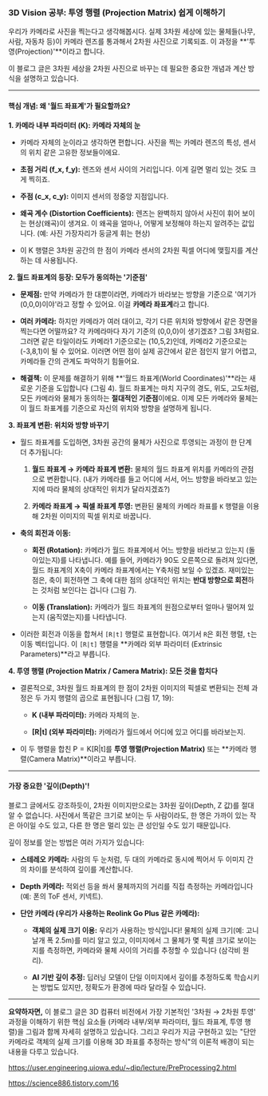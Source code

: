 ### **3D Vision 공부: 투영 행렬 (Projection Matrix) 쉽게 이해하기**

우리가 카메라로 사진을 찍는다고 생각해봅시다. 실제 3차원 세상에 있는 물체들(나무, 사람, 자동차 등)이 카메라 렌즈를 통과해서 2차원 사진으로 기록되죠. 이 과정을 **'투영(Projection)'**이라고 합니다.

이 블로그 글은 3차원 세상을 2차원 사진으로 바꾸는 데 필요한 중요한 개념과 계산 방식을 설명하고 있습니다.

---

#### **핵심 개념: 왜 '월드 좌표계'가 필요할까요?**

**1. 카메라 내부 파라미터 (K): 카메라 자체의 눈**

- 카메라 자체의 눈이라고 생각하면 편합니다. 사진을 찍는 카메라 렌즈의 특성, 센서의 위치 같은 고유한 정보들이에요.
    
- **초점 거리 (f_x, f_y):** 렌즈와 센서 사이의 거리입니다. 이게 길면 멀리 있는 것도 크게 찍히죠.
    
- **주점 (c_x, c_y):** 이미지 센서의 정중앙 지점입니다.
    
- **왜곡 계수 (Distortion Coefficients):** 렌즈는 완벽하지 않아서 사진이 휘어 보이는 현상(왜곡)이 생겨요. 이 왜곡을 얼마나, 어떻게 보정해야 하는지 알려주는 값입니다. (예: 사진 가장자리가 둥글게 휘는 현상)
    
- 이 K 행렬은 3차원 공간의 한 점이 카메라 센서의 2차원 픽셀 어디에 맺힐지를 계산하는 데 사용됩니다.
    

**2. 월드 좌표계의 등장: 모두가 동의하는 '기준점'**

- **문제점:** 만약 카메라가 한 대뿐이라면, 카메라가 바라보는 방향을 기준으로 '여기가 (0,0,0)이야'라고 정할 수 있어요. 이걸 **카메라 좌표계**라고 합니다.
    
- **여러 카메라:** 하지만 카메라가 여러 대이고, 각기 다른 위치와 방향에서 같은 장면을 찍는다면 어떨까요? 각 카메라마다 자기 기준의 (0,0,0)이 생기겠죠? 그림 3처럼요. 그러면 같은 타일이라도 카메라1 기준으로는 (10,5,2)인데, 카메라2 기준으로는 (-3,8,1)이 될 수 있어요. 이러면 어떤 점이 실제 공간에서 같은 점인지 알기 어렵고, 카메라들 간의 관계도 파악하기 힘들어요.
    
- **해결책:** 이 문제를 해결하기 위해 **'월드 좌표계(World Coordinates)'**라는 새로운 기준을 도입합니다 (그림 4). 월드 좌표계는 마치 지구의 경도, 위도, 고도처럼, 모든 카메라와 물체가 동의하는 **절대적인 기준점**이에요. 이제 모든 카메라와 물체는 이 월드 좌표계를 기준으로 자신의 위치와 방향을 설명하게 됩니다.
    

**3. 좌표계 변환: 위치와 방향 바꾸기**

- 월드 좌표계를 도입하면, 3차원 공간의 물체가 사진으로 투영되는 과정이 한 단계 더 추가됩니다:
    
    1. **월드 좌표계 → 카메라 좌표계 변환:** 물체의 월드 좌표계 위치를 카메라의 관점으로 변환합니다. (내가 카메라를 들고 어디에 서서, 어느 방향을 바라보고 있는지에 따라 물체의 상대적인 위치가 달라지겠죠?)
        
    2. **카메라 좌표계 → 픽셀 좌표계 투영:** 변환된 물체의 카메라 좌표를 `K` 행렬을 이용해 2차원 이미지의 픽셀 위치로 바꿉니다.
        
- **축의 회전과 이동:**
    
    - **회전 (Rotation):** 카메라가 월드 좌표계에서 어느 방향을 바라보고 있는지 (돌아있는지)를 나타냅니다. 예를 들어, 카메라가 90도 오른쪽으로 돌려져 있다면, 월드 좌표계의 X축이 카메라 좌표계에서는 Y축처럼 보일 수 있겠죠. 재미있는 점은, 축이 회전하면 그 축에 대한 점의 상대적인 위치는 **반대 방향으로 회전**하는 것처럼 보인다는 겁니다 (그림 7).
        
    - **이동 (Translation):** 카메라가 월드 좌표계의 원점으로부터 얼마나 떨어져 있는지 (움직였는지)를 나타냅니다.
        
- 이러한 회전과 이동을 합쳐서 `[R|t]` 행렬로 표현합니다. 여기서 `R`은 회전 행렬, `t`는 이동 벡터입니다. 이 `[R|t]` 행렬을 **카메라 외부 파라미터 (Extrinsic Parameters)**라고 부릅니다.
    

**4. 투영 행렬 (Projection Matrix / Camera Matrix): 모든 것을 합치다**

- 결론적으로, 3차원 월드 좌표계의 한 점이 2차원 이미지의 픽셀로 변환되는 전체 과정은 두 가지 행렬의 곱으로 표현됩니다 (그림 17, 19):
    
    - **K (내부 파라미터):** 카메라 자체의 눈.
        
    - **[R|t] (외부 파라미터):** 카메라가 월드에서 어디에 있고 어디를 바라보는지.
        
- 이 두 행렬을 합친 $\text{P} = \text{K[R|t]}$를 **투영 행렬(Projection Matrix)** 또는 **카메라 행렬(Camera Matrix)**이라고 부릅니다.
    

---

#### **가장 중요한 '깊이(Depth)'!**

블로그 글에서도 강조하듯이, 2차원 이미지만으로는 3차원 깊이(Depth, Z 값)를 절대 알 수 없습니다. 사진에서 똑같은 크기로 보이는 두 사람이라도, 한 명은 가까이 있는 작은 아이일 수도 있고, 다른 한 명은 멀리 있는 큰 성인일 수도 있기 때문입니다.

깊이 정보를 얻는 방법은 여러 가지가 있습니다:

- **스테레오 카메라:** 사람의 두 눈처럼, 두 대의 카메라로 동시에 찍어서 두 이미지 간의 차이를 분석하여 깊이를 계산합니다.
    
- **Depth 카메라:** 적외선 등을 쏴서 물체까지의 거리를 직접 측정하는 카메라입니다 (예: 폰의 ToF 센서, 키넥트).
    
- **단안 카메라 (우리가 사용하는 Reolink Go Plus 같은 카메라):**
    
    - **객체의 실제 크기 이용:** 우리가 사용하는 방식입니다! 물체의 실제 크기(예: 고니 날개 폭 2.5m)를 미리 알고 있고, 이미지에서 그 물체가 몇 픽셀 크기로 보이는지를 측정하면, 카메라와 물체 사이의 거리를 추정할 수 있습니다 (삼각비 원리).
        
    - **AI 기반 깊이 추정:** 딥러닝 모델이 단일 이미지에서 깊이를 추정하도록 학습시키는 방법도 있지만, 정확도가 환경에 따라 달라질 수 있습니다.
        

---

**요약하자면,** 이 블로그 글은 3D 컴퓨터 비전에서 가장 기본적인 '3차원 → 2차원 투영' 과정을 이해하기 위한 핵심 요소들 (카메라 내부/외부 파라미터, 월드 좌표계, 투영 행렬)을 그림과 함께 자세히 설명하고 있습니다. 그리고 우리가 지금 구현하고 있는 "단안 카메라로 객체의 실제 크기를 이용해 3D 좌표를 추정하는 방식"의 이론적 배경이 되는 내용을 다루고 있습니다.

https://user.engineering.uiowa.edu/~dip/lecture/PreProcessing2.html

https://science886.tistory.com/16